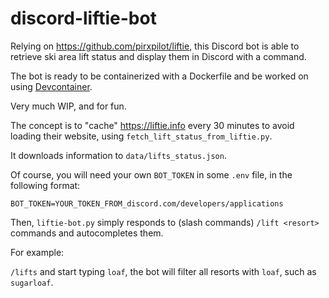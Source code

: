 # discord-liftie-bot
Relying on https://github.com/pirxpilot/liftie, this Discord bot is able to retrieve ski area lift status and display them in Discord with a command.

The bot is ready to be containerized with a Dockerfile and be worked on using [Devcontainer](http://devcontainers.github.io/).

Very much WIP, and for fun.

The concept is to "cache" https://liftie.info every 30 minutes to avoid loading their website, using `fetch_lift_status_from_liftie.py`.

It downloads information to `data/lifts_status.json`.

Of course, you will need your own `BOT_TOKEN` in some `.env` file, in the following format:
```
BOT_TOKEN=YOUR_TOKEN_FROM_discord.com/developers/applications
```

Then, `liftie-bot.py` simply responds to (slash commands) `/lift <resort>` commands and autocompletes them.

For example:

`/lifts` and start typing `loaf`, the bot will filter all resorts with `loaf`, such as `sugarloaf`. 
